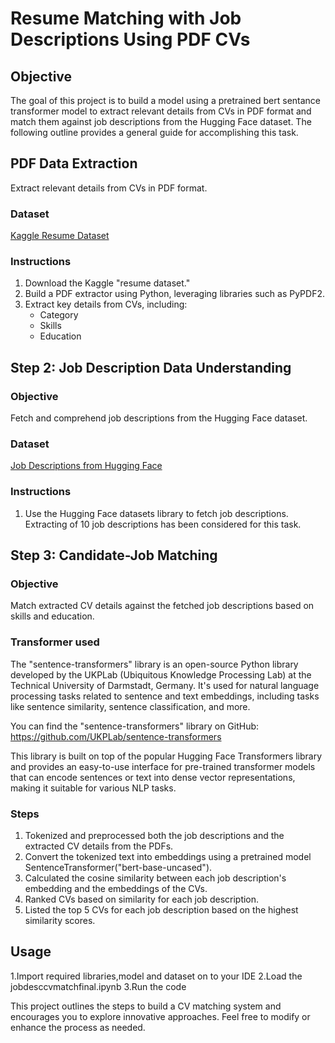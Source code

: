 # Resume Matching with Job Descriptions Using PDF CVs

## Objective

The goal of this project is to build a model using a pretrained bert sentance transformer model to extract relevant details from CVs in PDF format and match them against job descriptions from the Hugging Face dataset. The following outline provides a general guide for accomplishing this task.

## PDF Data Extraction

Extract relevant details from CVs in PDF format.

### Dataset

[Kaggle Resume Dataset]([link-to-dataset](https://www.kaggle.com/datasets/snehaanbhawal/resume-dataset))

### Instructions

1. Download the Kaggle "resume dataset."
2. Build a PDF extractor using Python, leveraging libraries such as PyPDF2.
3. Extract key details from CVs, including:
   - Category 
   - Skills
   - Education

## Step 2: Job Description Data Understanding

### Objective

Fetch and comprehend job descriptions from the Hugging Face dataset.

### Dataset

[Job Descriptions from Hugging Face]([link-to-dataset](https://huggingface.co/datasets/jacob-hugging-face/job-descriptions/viewer/default/train?row=0))

### Instructions

1. Use the Hugging Face datasets library to fetch job descriptions. Extracting of 10 job descriptions has been considered for this task.

## Step 3: Candidate-Job Matching

### Objective

Match extracted CV details against the fetched job descriptions based on skills and education.

### Transformer used

The "sentence-transformers" library is an open-source Python library developed by the UKPLab (Ubiquitous Knowledge Processing Lab) at the Technical University of Darmstadt, Germany. It's used for natural language processing tasks related to sentence and text embeddings, including tasks like sentence similarity, sentence classification, and more.

You can find the "sentence-transformers" library on GitHub: https://github.com/UKPLab/sentence-transformers

This library is built on top of the popular Hugging Face Transformers library and provides an easy-to-use interface for pre-trained transformer models that can encode sentences or text into dense vector representations, making it suitable for various NLP tasks.

### Steps

1. Tokenized and preprocessed both the job descriptions and the extracted CV details from the PDFs.
2. Convert the tokenized text into embeddings using a pretrained model SentenceTransformer("bert-base-uncased").
3. Calculated the cosine similarity between each job description's embedding and the embeddings of the CVs.
4. Ranked CVs based on similarity for each job description.
5. Listed the top 5 CVs for each job description based on the highest similarity scores.

## Usage
1.Import required libraries,model and dataset on to your IDE
2.Load the jobdesccvmatchfinal.ipynb
3.Run the code


This project outlines the steps to build a CV matching system and encourages you to explore innovative approaches. Feel free to modify or enhance the process as needed.
